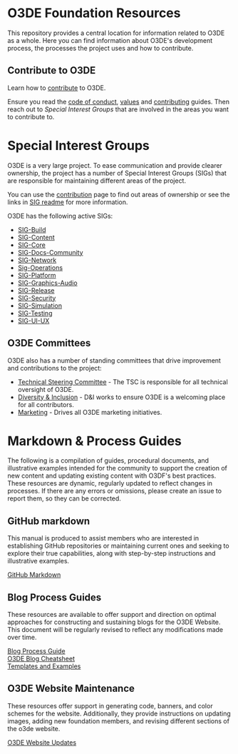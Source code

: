 # O3DE Foundation Resources

This repository provides a central location for information related to O3DE as a whole. Here you can find information about O3DE's development process, the processes the project uses and how to contribute.

## Contribute to O3DE

Learn how to [contribute](/contributors) to O3DE.

Ensure you read the [code of conduct](code-of-conduct.md), [values](values.md) and [contributing](CONTRIBUTING.md) guides. Then reach out to *Special Interest Groups* that are involved in the areas you want to contribute to.

# Special Interest Groups

O3DE is a very large project. To ease communication and provide clearer ownership, the project has a number of Special Interest Groups (SIGs) that are responsible for maintaining different areas of the project.

You can use the [contribution](CONTRIBUTING.md) page to find out areas of ownership or see the links in [SIG readme](/sigs/README.md) for more information.

O3DE has the following active SIGs:
  - [SIG-Build](https://github.com/o3de/sig-build)
  - [SIG-Content](https://github.com/o3de/sig-content)
  - [SIG-Core](https://github.com/o3de/sig-core)
  - [SIG-Docs-Community](https://github.com/o3de/sig-docs-community)
  - [SIG-Network](https://github.com/o3de/sig-network)
  - [Sig-Operations](https://github.com/o3de/sig-operations)
  - [SIG-Platform](https://github.com/o3de/sig-platform)
  - [SIG-Graphics-Audio](https://github.com/o3de/sig-graphics-audio)
  - [SIG-Release](https://github.com/o3de/sig-release)
  - [SIG-Security](https://github.com/o3de/sig-security)
  - [SIG-Simulation](https://github.com/o3de/sig-simulation)
  - [SIG-Testing](https://github.com/o3de/sig-testing)
  - [SIG-UI-UX](https://github.com/o3de/sig-ui-ux)

## O3DE Committees

O3DE also has a number of standing committees that drive improvement and contributions to the project:

  - [Technical Steering Committee](https://github.com/o3de/tsc) - The TSC is responsible for all technical oversight of O3DE.
  - [Diversity & Inclusion](https://github.com/o3de/community/tree/main/committee/committee-d-i) - D&I works to ensure O3DE is a welcoming place for all contributors.
  - [Marketing](https://github.com/o3de/community/tree/main/committee/committee-marketing) - Drives all O3DE marketing initiatives.

# Markdown & Process Guides

The following is a compilation of guides, procedural documents, and illustrative examples intended for the community to support the creation of new content and updating existing content with O3DF's best practices. These resources are dynamic, regularly updated to reflect changes in processes. If there are any errors or omissions, please create an issue to report them, so they can be corrected.

## GitHub markdown

This manual is produced to assist members who are interested in establishing GitHub repositories or maintaining current ones and seeking to explore their true capabilities, along with step-by-step instructions and illustrative examples.

[GitHub Markdown](/markdown/github-markdown/README.md)

## Blog Process Guides

These resources are available to offer support and direction on optimal approaches for constructing and sustaining blogs for the O3DE Website. This document will be regularly revised to reflect any modifications made over time.

[Blog Process Guide](/markdown/o3de-website/README.md)<br>
[O3DE Blog Cheatsheet](/markdown/o3de-website/website-markdown/README.md)<br>
[Templates and Examples](/markdown/o3de-website/website-markdown/files)

## O3DE Website Maintenance

These resources offer support in generating code, banners, and color schemes for the website. Additionally, they provide instructions on updating images, adding new foundation members, and revising different sections of the o3de website.

[O3DE Website Updates](/markdown/o3de-website/website-updates/README.md)

